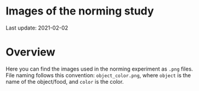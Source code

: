 Images of the norming study
================

Last update: 2021-02-02

# Overview

Here you can find the images used in the norming experiment as `.png`
files. File naming follows this convention: `object_color.png`, where
`object` is the name of the object/food, and `color` is the color.
